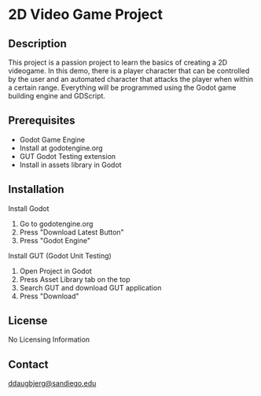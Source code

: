 # 2D Video Game Project

## Description

This project is a passion project to learn the basics of creating a 2D videogame. In this demo, there is a player character that can be controlled by the user and an automated character that attacks the player when within a certain range. Everything will be programmed using the Godot game building engine and GDScript.

## Prerequisites

- Godot Game Engine
- Install at godotengine.org
- GUT Godot Testing extension
- Install in assets library in Godot

## Installation

Install Godot
1. Go to godotengine.org
2. Press "Download Latest Button"
3. Press "Godot Engine"

Install GUT (Godot Unit Testing)
1. Open Project in Godot
2. Press Asset Library tab on the top
3. Search GUT and download GUT application
4. Press "Download"

## License

No Licensing Information

## Contact

ddaugbjerg@sandiego.edu
